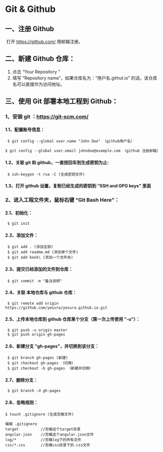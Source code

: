 # Git & Github

## 一、注册 Github

​	打开 https://github.com/ 用邮箱注册。

## 二、新建 Github 仓库：

1. 点击 “Your Repository ”
2. 填写 “Repository name”，如果仓库名为：“用户名.githut.io” 的话，该仓库名可以直接作为访问地址。

## 三、使用 Git 部署本地工程到 Github：

### 1、安装 git ：https://git-scm.com/

#### 1.1、配置账号信息：

     $ git config --global user.name "John Doe" （github用户名）
     $ git config --global user.email johndoe@example.com （github 注册邮箱）

#### 1.2、关联 git 和 github，一直按回车到生成密钥为止: 

     $ ssh-keygen -t rsa -C (生成密钥文件)

#### 1.3、打开 github 设置，复制已经生成的密钥到 “SSH and GPG keys” 里面

### 2、进入工程文件夹，鼠标右键 “Git Bash Here”：

#### 2.1、初始化：

     $ git init

#### 2.2、添加文件：

     $ git add . (添加全部)
     $ git add readme.md (添加单个文件)
     $ git add book\ (添加一个文件夹)

#### 2.3、提交已经添加的文件到仓库：

     $ git commit -m "备注说明"

#### 2.4、关联 本地仓库与 github 仓库：

     $ git remote add origin https://github.com/yesura/yesura.github.io.git 

#### 2.5、上传本地仓库到 github 仓库某个分支（第一次上传使用 “-u”）：

     $ git push -u origin master
     $ git push origin gh-pages

#### 2.6、新建分支 "gh-pages"，并切换到该分支：

     $ git branch gh-pages (新建)
     $ git checkout gh-pages （切换）
     $ git checkout -b gh-pages （新建并切换）

#### 2.7、删除分支：

     $ git branch -d gh-pages

#### 2.8、忽略规则：

```
$ touch .gitignore (生成忽略文件)

编辑 .gitignore 
target          //忽略这个target目录
angular.json    //忽略这个angular.json文件
log/*           //忽略log下的所有文件
css/*.css       //忽略css目录下的.css文件
```

